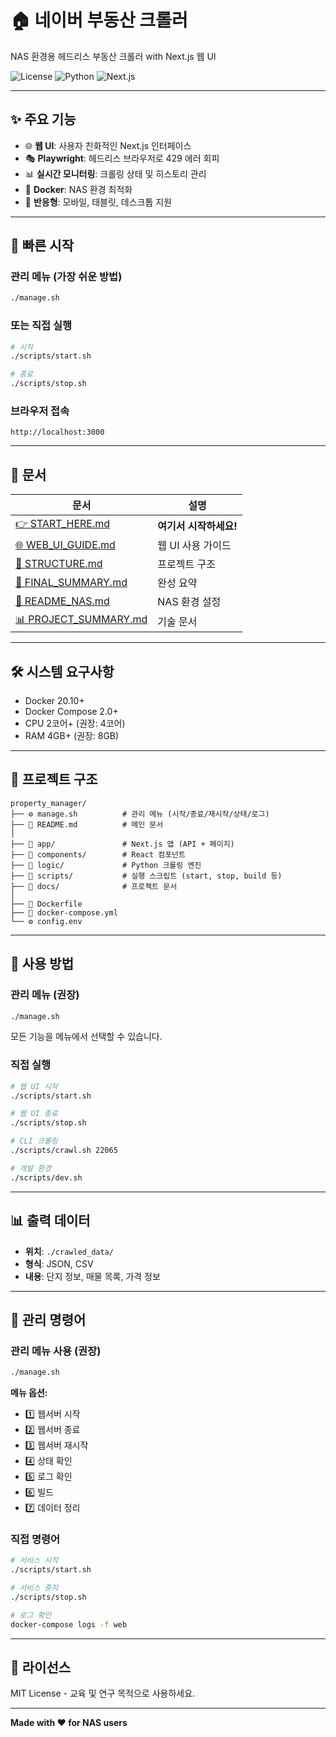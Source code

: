 # 🏠 네이버 부동산 크롤러

NAS 환경용 헤드리스 부동산 크롤러 with Next.js 웹 UI

![License](https://img.shields.io/badge/license-MIT-blue.svg)
![Python](https://img.shields.io/badge/python-3.11-blue.svg)
![Next.js](https://img.shields.io/badge/next.js-15-black.svg)

---

## ✨ 주요 기능

- 🌐 **웹 UI**: 사용자 친화적인 Next.js 인터페이스
- 🎭 **Playwright**: 헤드리스 브라우저로 429 에러 회피
- 📊 **실시간 모니터링**: 크롤링 상태 및 히스토리 관리
- 🐳 **Docker**: NAS 환경 최적화
- 📱 **반응형**: 모바일, 태블릿, 데스크톱 지원

---

## 🚀 빠른 시작

### 관리 메뉴 (가장 쉬운 방법)
```bash
./manage.sh
```

### 또는 직접 실행
```bash
# 시작
./scripts/start.sh

# 종료  
./scripts/stop.sh
```

### 브라우저 접속
```
http://localhost:3000
```

---

## 📖 문서

| 문서 | 설명 |
|------|------|
| [👉 START_HERE.md](docs/START_HERE.md) | **여기서 시작하세요!** |
| [🌐 WEB_UI_GUIDE.md](docs/WEB_UI_GUIDE.md) | 웹 UI 사용 가이드 |
| [📁 STRUCTURE.md](docs/STRUCTURE.md) | 프로젝트 구조 |
| [🎉 FINAL_SUMMARY.md](docs/FINAL_SUMMARY.md) | 완성 요약 |
| [🔧 README_NAS.md](docs/README_NAS.md) | NAS 환경 설정 |
| [📊 PROJECT_SUMMARY.md](docs/PROJECT_SUMMARY.md) | 기술 문서 |

---

## 🛠️ 시스템 요구사항

- Docker 20.10+
- Docker Compose 2.0+
- CPU 2코어+ (권장: 4코어)
- RAM 4GB+ (권장: 8GB)

---

## 📁 프로젝트 구조

```
property_manager/
├── ⚙️ manage.sh          # 관리 메뉴 (시작/종료/재시작/상태/로그)
├── 📄 README.md          # 메인 문서
│
├── 📂 app/               # Next.js 앱 (API + 페이지)
├── 📂 components/        # React 컴포넌트
├── 📂 logic/             # Python 크롤링 엔진
├── 📂 scripts/           # 실행 스크립트 (start, stop, build 등)
├── 📂 docs/              # 프로젝트 문서
│
├── 🐳 Dockerfile
├── 🐳 docker-compose.yml
└── ⚙️ config.env
```

---

## 🎯 사용 방법

### 관리 메뉴 (권장)
```bash
./manage.sh
```
모든 기능을 메뉴에서 선택할 수 있습니다.

### 직접 실행
```bash
# 웹 UI 시작
./scripts/start.sh

# 웹 UI 종료
./scripts/stop.sh

# CLI 크롤링
./scripts/crawl.sh 22065

# 개발 환경
./scripts/dev.sh
```

---

## 📊 출력 데이터

- **위치**: `./crawled_data/`
- **형식**: JSON, CSV
- **내용**: 단지 정보, 매물 목록, 가격 정보

---

## 🔧 관리 명령어

### 관리 메뉴 사용 (권장)
```bash
./manage.sh
```

**메뉴 옵션:**
- 1️⃣ 웹서버 시작
- 2️⃣ 웹서버 종료
- 3️⃣ 웹서버 재시작
- 4️⃣ 상태 확인
- 5️⃣ 로그 확인
- 6️⃣ 빌드
- 7️⃣ 데이터 정리

### 직접 명령어
```bash
# 서비스 시작
./scripts/start.sh

# 서비스 중지
./scripts/stop.sh

# 로그 확인
docker-compose logs -f web
```

---

## 📝 라이선스

MIT License - 교육 및 연구 목적으로 사용하세요.

---

**Made with ❤️ for NAS users**
